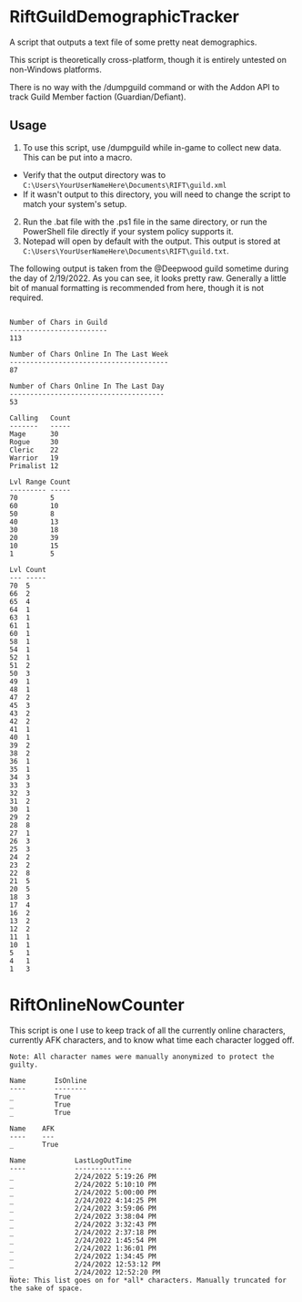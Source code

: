# RiftGuildDemographicTracker
A script that outputs a text file of some pretty neat demographics.

This script is theoretically cross-platform, though it is entirely untested on non-Windows platforms.

There is no way with the /dumpguild command or with the Addon API to track Guild Member faction (Guardian/Defiant).

## Usage
1. To use this script, use /dumpguild while in-game to collect new data. This can be put into a macro.
- Verify that the output directory was to `C:\Users\YourUserNameHere\Documents\RIFT\guild.xml` 
- If it wasn't output to this directory, you will need to change the script to match your system's setup.

2. Run the .bat file with the .ps1 file in the same directory, or run the PowerShell file directly if your system policy supports it. 
3. Notepad will open by default with the output. This output is stored at `C:\Users\YourUserNameHere\Documents\RIFT\guild.txt`.

The following output is taken from the <A New Journey>@Deepwood guild sometime during the day of 2/19/2022.
As you can see, it looks pretty raw. Generally a little bit of manual formatting is recommended from here, though it is not required.

```

Number of Chars in Guild
------------------------
113

Number of Chars Online In The Last Week
---------------------------------------
87

Number of Chars Online In The Last Day
--------------------------------------
53

Calling   Count
-------   -----
Mage      30
Rogue     30
Cleric    22
Warrior   19
Primalist 12

Lvl Range Count
--------- -----
70        5
60        10
50        8
40        13
30        18
20        39
10        15
1         5

Lvl Count
--- -----
70  5
66  2
65  4
64  1
63  1
61  1
60  1
58  1
54  1
52  1
51  2
50  3
49  1
48  1
47  2
45  3
43  2
42  2
41  1
40  1
39  2
38  2
36  1
35  1
34  3
33  3
32  3
31  2
30  1
29  2
28  8
27  1
26  3
25  3
24  2
23  2
22  8
21  5
20  5
18  3
17  4
16  2
13  2
12  2
11  1
10  1
5   1
4   1
1   3
```
  
# RiftOnlineNowCounter
This script is one I use to keep track of all the currently online characters, currently AFK characters, and to know what time each character logged off.

```
Note: All character names were manually anonymized to protect the guilty.

Name       IsOnline
----       --------
_          True
_          True
_          True

Name    AFK
----    ---
_       True

Name            LastLogOutTime
----            --------------
_               2/24/2022 5:19:26 PM
_               2/24/2022 5:10:10 PM
_               2/24/2022 5:00:00 PM
_               2/24/2022 4:14:25 PM
_               2/24/2022 3:59:06 PM
_               2/24/2022 3:38:04 PM
_               2/24/2022 3:32:43 PM
_               2/24/2022 2:37:18 PM
_               2/24/2022 1:45:54 PM
_               2/24/2022 1:36:01 PM
_               2/24/2022 1:34:45 PM
_               2/24/2022 12:53:12 PM
_               2/24/2022 12:52:20 PM
Note: This list goes on for *all* characters. Manually truncated for the sake of space.
```
